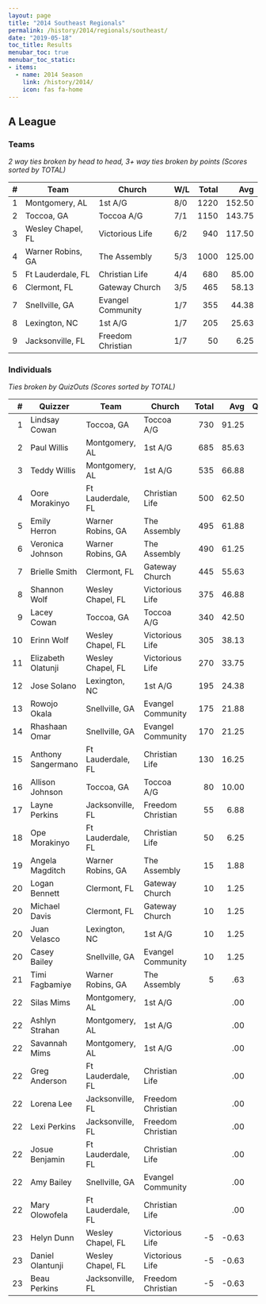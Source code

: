 ```yaml
---
layout: page
title: "2014 Southeast Regionals"
permalink: /history/2014/regionals/southeast/
date: "2019-05-18"
toc_title: Results
menubar_toc: true
menubar_toc_static:
- items:
  - name: 2014 Season
    link: /history/2014/
    icon: fas fa-home
---
```


## A League

### Teams

*2 way ties broken by head to head, 3+ way ties broken by points (Scores sorted by TOTAL)*

| # | Team              | Church            | W/L | Total | Avg    |
|--:|-------------------|-------------------|-----|------:|-------:|
| 1 | Montgomery, AL    | 1st A/G           | 8/0 | 1220  | 152.50 |
| 2 | Toccoa, GA        | Toccoa A/G        | 7/1 | 1150  | 143.75 |
| 3 | Wesley Chapel, FL | Victorious Life   | 6/2 | 940   | 117.50 |
| 4 | Warner Robins, GA | The Assembly      | 5/3 | 1000  | 125.00 |
| 5 | Ft Lauderdale, FL | Christian Life    | 4/4 | 680   | 85.00  |
| 6 | Clermont, FL      | Gateway Church    | 3/5 | 465   | 58.13  |
| 7 | Snellville, GA    | Evangel Community | 1/7 | 355   | 44.38  |
| 8 | Lexington, NC     | 1st A/G           | 1/7 | 205   | 25.63  |
| 9 | Jacksonville, FL  | Freedom Christian | 1/7 | 50    | 6.25   |

### Individuals

*Ties broken by QuizOuts (Scores sorted by TOTAL)*

| #  | Quizzer            | Team              | Church            | Total | Avg   | QO |
|---:|--------------------|-------------------|-------------------|------:|------:|---:|
| 1  | Lindsay Cowan      | Toccoa, GA        | Toccoa A/G        | 730   | 91.25 | 6  |
| 2  | Paul Willis        | Montgomery, AL    | 1st A/G           | 685   | 85.63 | 8  |
| 3  | Teddy Willis       | Montgomery, AL    | 1st A/G           | 535   | 66.88 | 5  |
| 4  | Oore Morakinyo     | Ft Lauderdale, FL | Christian Life    | 500   | 62.50 | 4  |
| 5  | Emily Herron       | Warner Robins, GA | The Assembly      | 495   | 61.88 | 2  |
| 6  | Veronica Johnson   | Warner Robins, GA | The Assembly      | 490   | 61.25 | 6  |
| 7  | Brielle Smith      | Clermont, FL      | Gateway Church    | 445   | 55.63 | 4  |
| 8  | Shannon Wolf       | Wesley Chapel, FL | Victorious Life   | 375   | 46.88 |    |
| 9  | Lacey Cowan        | Toccoa, GA        | Toccoa A/G        | 340   | 42.50 | 2  |
| 10 | Erinn Wolf         | Wesley Chapel, FL | Victorious Life   | 305   | 38.13 | 2  |
| 11 | Elizabeth Olatunji | Wesley Chapel, FL | Victorious Life   | 270   | 33.75 | 1  |
| 12 | Jose Solano        | Lexington, NC     | 1st A/G           | 195   | 24.38 | 1  |
| 13 | Rowojo Okala       | Snellville, GA    | Evangel Community | 175   | 21.88 |    |
| 14 | Rhashaan Omar      | Snellville, GA    | Evangel Community | 170   | 21.25 | 1  |
| 15 | Anthony Sangermano | Ft Lauderdale, FL | Christian Life    | 130   | 16.25 | 1  |
| 16 | Allison Johnson    | Toccoa, GA        | Toccoa A/G        | 80    | 10.00 |    |
| 17 | Layne Perkins      | Jacksonville, FL  | Freedom Christian | 55    | 6.88  |    |
| 18 | Ope Morakinyo      | Ft Lauderdale, FL | Christian Life    | 50    | 6.25  |    |
| 19 | Angela Magditch    | Warner Robins, GA | The Assembly      | 15    | 1.88  |    |
| 20 | Logan Bennett      | Clermont, FL      | Gateway Church    | 10    | 1.25  |    |
| 20 | Michael Davis      | Clermont, FL      | Gateway Church    | 10    | 1.25  |    |
| 20 | Juan Velasco       | Lexington, NC     | 1st A/G           | 10    | 1.25  |    |
| 20 | Casey Bailey       | Snellville, GA    | Evangel Community | 10    | 1.25  |    |
| 21 | Timi Fagbamiye     | Warner Robins, GA | The Assembly      | 5     | .63   |    |
| 22 | Silas Mims         | Montgomery, AL    | 1st A/G           |       | .00   |    |
| 22 | Ashlyn Strahan     | Montgomery, AL    | 1st A/G           |       | .00   |    |
| 22 | Savannah Mims      | Montgomery, AL    | 1st A/G           |       | .00   |    |
| 22 | Greg Anderson      | Ft Lauderdale, FL | Christian Life    |       | .00   |    |
| 22 | Lorena Lee         | Jacksonville, FL  | Freedom Christian |       | .00   |    |
| 22 | Lexi Perkins       | Jacksonville, FL  | Freedom Christian |       | .00   |    |
| 22 | Josue Benjamin     | Ft Lauderdale, FL | Christian Life    |       | .00   |    |
| 22 | Amy Bailey         | Snellville, GA    | Evangel Community |       | .00   |    |
| 22 | Mary Olowofela     | Ft Lauderdale, FL | Christian Life    |       | .00   |    |
| 23 | Helyn Dunn         | Wesley Chapel, FL | Victorious Life   | -5    | -0.63 |    |
| 23 | Daniel Olantunji   | Wesley Chapel, FL | Victorious Life   | -5    | -0.63 |    |
| 23 | Beau Perkins       | Jacksonville, FL  | Freedom Christian | -5    | -0.63 |    |
